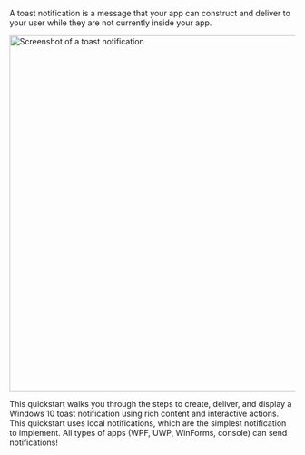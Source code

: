 A toast notification is a message that your app can construct and deliver to your user while they are not currently inside your app.

<img src="images/toast-notification.png" width="628" alt="Screenshot of a toast notification"/>

This quickstart walks you through the steps to create, deliver, and display a Windows 10 toast notification using rich content and interactive actions. This quickstart uses local notifications, which are the simplest notification to implement. All types of apps (WPF, UWP, WinForms, console) can send notifications!